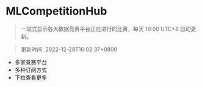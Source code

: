 # MLCompetitionHub

> 一站式显示各大数据竞赛平台正在进行的比赛，每天 16:00 UTC+8 自动更新。
  
> 更新时间: 2022-12-28T16:02:37+0800 

* 多家竞赛平台
* 多种订阅方式
* 下拉查看更多